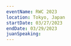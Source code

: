 ```yaml
---
eventName: RWC 2023
location: Tokyo, Japan
startDate: 03/27/2023
endDate: 03/29/2023
juanSpeaking: 
---
```

